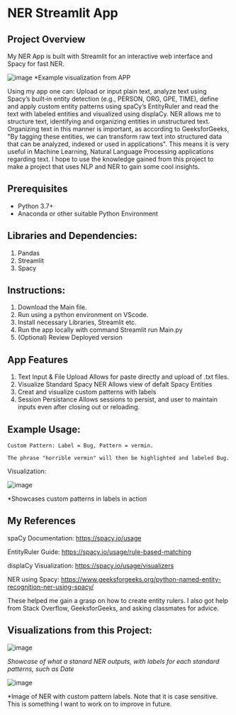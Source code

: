 # NER Streamlit App

## Project Overview
 My NER App is built with Streamlit for an interactive web interface and Spacy for fast NER.
 
 ![image](https://github.com/user-attachments/assets/4151f175-a52c-430c-97b2-7c1b37374e90)
  *Example visualization from APP
   
 Using my app one can:
   Upload or input plain text, analyze text using Spacy’s built‑in entity detection (e.g., PERSON, ORG, GPE, TIME), define and apply custom entity patterns using spaCy’s EntityRuler and read the text with labeled entities and visualized using displaCy.
   NER allows me to structure text, identifying and organizing entities in unstructured text. Organizing text in this manner is important, as according to GeeksforGeeks, "By tagging these entities, we can transform raw text into structured data that can be analyzed, indexed or used in applications". This means it is very useful in Machine Learning, Natural Language Processing applications regarding text. I hope to use the knowledge gained from this project to make a project that uses NLP and NER to gain some cool insights.

## Prerequisites
   * Python 3.7+
   * Anaconda or other suitable Python Environment
## Libraries and Dependencies:
  1. Pandas
  2. Streamlit
  3. Spacy

## Instructions: 

1. Download the Main file.
2. Run using a python environment on VScode.
3. Install necessary Libraries, Streamlit etc.
4. Run the app locally with command Streamlit run Main.py
5. (Optional) Review Deployed version 

## App Features

1. Text Input & File Upload
    Allows for paste directly and upload of .txt files.
2. Visualize Standard Spacy NER
    Allows view of defalt Spacy Entities
3. Creat and visualize custom patterns with labels
4. Session Persistance
    Allows sessions to persist, and user to maintain inputs even after closing out or reloading.

## Example Usage:

    Custom Pattern: Label = Bug, Pattern = vermin.

    The phrase "horrible vermin" will then be highlighted and labeled Bug.
   
Visualization:
   
![image](https://github.com/user-attachments/assets/a8875d34-7da2-4352-b242-6e137eedcada)

*Showcases custom patterns in labels in action

## My References
spaCy Documentation: https://spacy.io/usage

EntityRuler Guide: https://spacy.io/usage/rule-based-matching

displaCy Visualization: https://spacy.io/usage/visualizers

NER using Spacy: https://www.geeksforgeeks.org/python-named-entity-recognition-ner-using-spacy/

These helped me gain a grasp on how to create entity rulers. I also got help from Stack Overflow, GeeksforGeeks, and asking classmates for advice.


## Visualizations from this Project:
![image](https://github.com/user-attachments/assets/27107114-86e9-49d1-b712-9370de956765)

 
*Showcase of what a stanard NER outputs, with labels for each standard patterns, such as Date*

![image](https://github.com/user-attachments/assets/163538eb-0801-463b-8bee-74fce1384b1a)

*Image of NER with custom pattern labels. Note that it is case sensitive. This is something I want to work on to improve in future.







